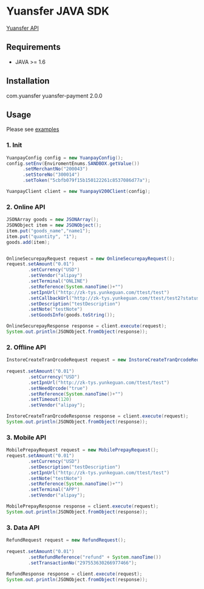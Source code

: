 # Yuansfer JAVA SDK

[Yuansfer API](https://docs.yuansfer.com/)


## Requirements

- JAVA >= 1.6


## Installation

<dependency>
    <groupId>com.yuansfer</groupId>
    <artifactId>yuansfer-payment</artifactId>
    <version>2.0.0</version>
</dependency>


## Usage

Please see [examples](https://github.com/yuansfer/yuansfer-java-sdk/tree/master/src/test/java)

### 1. Init
```java
YuanpayConfig config = new YuanpayConfig();
config.setEnv(EnviromentEnums.SANDBOX.getValue())
      .setMerchantNo("200043")
      .setStoreNo("300014")
      .setToken("5cbfb079f15b150122261c8537086d77a");

YuanpayClient client = new YuanpayV200Client(config);                
```



### 2. Online API
```java
JSONArray goods = new JSONArray();
JSONObject item = new JSONObject();
item.put("goods_name","name1");
item.put("quantity", "1");
goods.add(item);


OnlineSecurepayRequest request = new OnlineSecurepayRequest();
request.setAmount("0.01")
        .setCurrency("USD")
        .setVendor("alipay")
        .setTerminal("ONLINE")
        .setReference(System.nanoTime()+"")
        .setIpnUrl("http://zk-tys.yunkeguan.com/ttest/test")
        .setCallbackUrl("http://zk-tys.yunkeguan.com/ttest/test2?status={status}")
        .setDescription("testDescription")
        .setNote("testNote")
        .setGoodsInfo(goods.toString());

OnlineSecurepayResponse response = client.execute(request);
System.out.println(JSONObject.fromObject(response));        
```

### 2. Offline API
```java
InstoreCreateTranQrcodeRequest request = new InstoreCreateTranQrcodeRequest();
        
request.setAmount("0.01")
        .setCurrency("USD")
        .setIpnUrl("http://zk-tys.yunkeguan.com/ttest/test")
        .setNeedQrcode("true")
        .setReference(System.nanoTime()+"")
        .setTimeout(120)
        .setVendor("alipay");

InstoreCreateTranQrcodeResponse response = client.execute(request);
System.out.println(JSONObject.fromObject(response));
```

### 3. Mobile API
```java
MobilePrepayRequest request = new MobilePrepayRequest();
request.setAmount("0.01")
        .setCurrency("USD")
        .setDescription("testDescription")
        .setIpnUrl("http://zk-tys.yunkeguan.com/ttest/test")
        .setNote("testNote")
        .setReference(System.nanoTime()+"")
        .setTerminal("APP")
        .setVendor("alipay");

MobilePrepayResponse response = client.execute(request);
System.out.println(JSONObject.fromObject(response));
```

### 3. Data API
```java
RefundRequest request = new RefundRequest();
        
request.setAmount("0.01")
        .setRefundReference("refund" + System.nanoTime())
        .setTransactionNo("297553630266977466");
        
RefundResponse response = client.execute(request);
System.out.println(JSONObject.fromObject(response));
```


